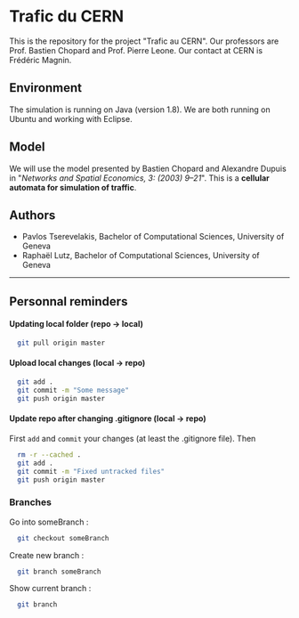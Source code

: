 # Trafic du CERN

This is the repository for the project "Trafic au CERN". Our professors are Prof. Bastien Chopard and Prof. Pierre Leone. Our contact at CERN is Frédéric Magnin.

## Environment

The simulation is running on Java (version 1.8). We are both running on Ubuntu and working with Eclipse.

## Model

We will use the model presented by Bastien Chopard and Alexandre Dupuis in "*Networks and Spatial Economics, 3: (2003) 9–21*". This is a **cellular automata for simulation of traffic**.

## Authors

- Pavlos Tserevelakis, Bachelor of Computational Sciences, University of Geneva
- Raphaël Lutz, Bachelor of Computational Sciences, University of Geneva

-----

## Personnal reminders

#### Updating local folder (repo -> local)

```sh
  git pull origin master
```

#### Upload local changes (local -> repo)

```sh
  git add .
  git commit -m "Some message"
  git push origin master
```

#### Update repo after changing .gitignore (local -> repo)

First `add` and `commit` your changes (at least the .gitignore file). Then

```sh
  rm -r --cached .
  git add .
  git commit -m "Fixed untracked files"
  git push origin master
```

### Branches

Go into someBranch :

```sh
  git checkout someBranch
```

Create new branch :

```sh
  git branch someBranch
```

Show current branch :

```sh
  git branch
```

